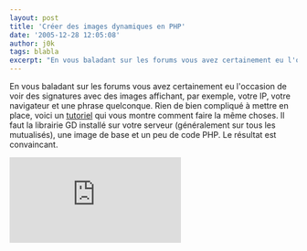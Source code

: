 ```yaml
---
layout: post
title: 'Créer des images dynamiques en PHP'
date: '2005-12-28 12:05:08'
author: j0k
tags: blabla
excerpt: "En vous baladant sur les forums vous avez certainement eu l'occasion de voir des signatures avec des images affichant, par exemple, votre IP, votre navigateur et une phrase quelconque. Rien de bien compliqué à mettre en place, voici un [tutoriel](http://www.icemelon.com/tutorials/9/Dynamic_Images.htm) qui vous montre comment faire la même choses.     \nIl      …"
---
```


En vous baladant sur les forums vous avez certainement eu l'occasion de voir des signatures avec des images affichant, par exemple, votre IP, votre navigateur et une phrase quelconque. Rien de bien compliqué à mettre en place, voici un [tutoriel](http://www.icemelon.com/tutorials/9/Dynamic_Images.htm) qui vous montre comment faire la même choses.
Il faut la librairie GD installé sur votre serveur (généralement sur tous les mutualisés), une image de base et un peu de code PHP.   Le résultat est convaincant.

 ![image](https://www.icemelon.com/images/tutorials/bannerboy2.php?txt=You%20are%20on%20j0k3r.n3t%20!)
